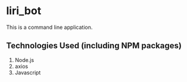 # liri_bot
This is a command line application.

## Technologies Used (including NPM packages)

1. Node.js
2. axios
3. Javascript

